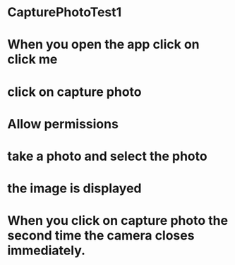 # CapturePhotoTest1
# When you open the app click on click me
# click on capture photo
# Allow permissions
# take a photo and select the photo
# the image is displayed
# When you click on capture photo the second time the camera closes immediately.
